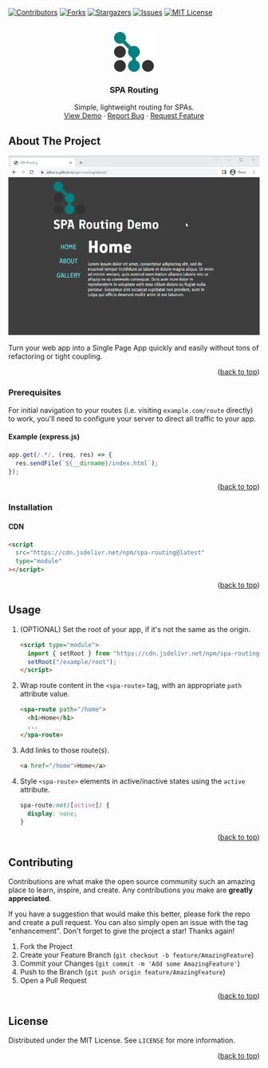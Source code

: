 <!-- Source: https://github.com/othneildrew/Best-README-Template -->

<a name="readme-top"></a>

<!-- PROJECT SHIELDS -->

[![Contributors][contributors-shield]][contributors-url]
[![Forks][forks-shield]][forks-url]
[![Stargazers][stars-shield]][stars-url]
[![Issues][issues-shield]][issues-url]
[![MIT License][license-shield]][license-url]

<!-- PROJECT LOGO -->
<br />
<div align="center">
  <a href="https://github.com/jdboris/spa-routing">
    <img src="images/logo.svg" alt="Logo" width="80" height="80">
  </a>

<h3 align="center">SPA Routing</h3>

  <p align="center">
    Simple, lightweight routing for SPAs.
    <br />
    <a href="https://jdboris.github.io/spa-routing/demo">View Demo</a>
    ·
    <a href="https://github.com/jdboris/spa-routing/issues">Report Bug</a>
    ·
    <a href="https://github.com/jdboris/spa-routing/issues">Request Feature</a>
  </p>
</div>

<!-- ABOUT THE PROJECT -->

## About The Project

[![SPA Routing Screen Shot][product-screenshot]](https://jdboris.github.io/spa-routing/demo)

Turn your web app into a Single Page App quickly and easily without tons of refactoring or tight coupling.

<p align="right">(<a href="#readme-top">back to top</a>)</p>

### Prerequisites

For initial navigation to your routes (i.e. visiting `example.com/route` directly) to work, you'll need to configure your server to direct all traffic to your app.

#### Example (express.js)

```javascript
app.get(/.*/, (req, res) => {
  res.sendFile(`${__dirname}/index.html`);
});
```

<p align="right">(<a href="#readme-top">back to top</a>)</p>

### Installation

#### CDN

```html
<script
  src="https://cdn.jsdelivr.net/npm/spa-routing@latest"
  type="module"
></script>
```

<p align="right">(<a href="#readme-top">back to top</a>)</p>

<!-- USAGE EXAMPLES -->

## Usage

1. (OPTIONAL) Set the root of your app, if it's not the same as the origin.

   ```html
   <script type="module">
     import { setRoot } from "https://cdn.jsdelivr.net/npm/spa-routing@latest";
     setRoot("/example/root");
   </script>
   ```

2. Wrap route content in the `<spa-route>` tag, with an appropriate `path` attribute value.

   ```html
   <spa-route path="/home">
     <h1>Home</h1>
     ...
   </spa-route>
   ```

3. Add links to those route(s).

   ```html
   <a href="/home">Home</a>
   ```

4. Style `<spa-route>` elements in active/inactive states using the `active` attribute.

   ```css
   spa-route:not([active]) {
     display: none;
   }
   ```

<p align="right">(<a href="#readme-top">back to top</a>)</p>

<!-- CONTRIBUTING -->

## Contributing

Contributions are what make the open source community such an amazing place to learn, inspire, and create. Any contributions you make are **greatly appreciated**.

If you have a suggestion that would make this better, please fork the repo and create a pull request. You can also simply open an issue with the tag "enhancement".
Don't forget to give the project a star! Thanks again!

1. Fork the Project
2. Create your Feature Branch (`git checkout -b feature/AmazingFeature`)
3. Commit your Changes (`git commit -m 'Add some AmazingFeature'`)
4. Push to the Branch (`git push origin feature/AmazingFeature`)
5. Open a Pull Request

<p align="right">(<a href="#readme-top">back to top</a>)</p>

<!-- LICENSE -->

## License

Distributed under the MIT License. See `LICENSE` for more information.

<p align="right">(<a href="#readme-top">back to top</a>)</p>

<!-- MARKDOWN LINKS & IMAGES -->
<!-- https://www.markdownguide.org/basic-syntax/#reference-style-links -->

[contributors-shield]: https://img.shields.io/github/contributors/jdboris/spa-routing.svg?style=for-the-badge
[contributors-url]: https://github.com/jdboris/spa-routing/graphs/contributors
[forks-shield]: https://img.shields.io/github/forks/jdboris/spa-routing.svg?style=for-the-badge
[forks-url]: https://github.com/jdboris/spa-routing/network/members
[stars-shield]: https://img.shields.io/github/stars/jdboris/spa-routing.svg?style=for-the-badge
[stars-url]: https://github.com/jdboris/spa-routing/stargazers
[issues-shield]: https://img.shields.io/github/issues/jdboris/spa-routing.svg?style=for-the-badge
[issues-url]: https://github.com/jdboris/spa-routing/issues
[license-shield]: https://img.shields.io/github/license/jdboris/spa-routing.svg?style=for-the-badge
[license-url]: https://github.com/jdboris/spa-routing/blob/master/LICENSE.txt
[product-screenshot]: https://raw.githubusercontent.com/jdboris/spa-routing/9a23e50128f8f70104a144e3c040d1553ce7ff90/images/demo.gif

